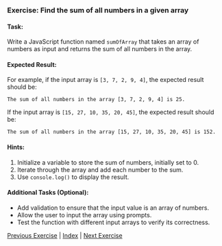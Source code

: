 ### Exercise: Find the sum of all numbers in a given array

#### Task:
Write a JavaScript function named `sumOfArray` that takes an array of numbers as input and returns the sum of all numbers in the array.

#### Expected Result:
For example, if the input array is `[3, 7, 2, 9, 4]`, the expected result should be:
```
The sum of all numbers in the array [3, 7, 2, 9, 4] is 25.
```
If the input array is `[15, 27, 10, 35, 20, 45]`, the expected result should be:
```
The sum of all numbers in the array [15, 27, 10, 35, 20, 45] is 152.
```

#### Hints:
1. Initialize a variable to store the sum of numbers, initially set to 0.
2. Iterate through the array and add each number to the sum.
3. Use `console.log()` to display the result.

#### Additional Tasks (Optional):
- Add validation to ensure that the input value is an array of numbers.
- Allow the user to input the array using prompts.
- Test the function with different input arrays to verify its correctness.


[Previous Exercise](../10/README.md) | [Index](../../README.md) | [Next Exercise](../12/README.md)